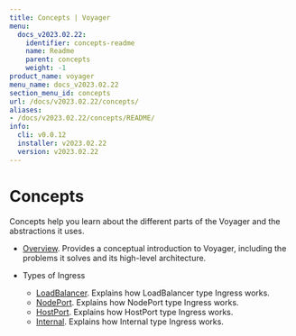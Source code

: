 ```yaml
---
title: Concepts | Voyager
menu:
  docs_v2023.02.22:
    identifier: concepts-readme
    name: Readme
    parent: concepts
    weight: -1
product_name: voyager
menu_name: docs_v2023.02.22
section_menu_id: concepts
url: /docs/v2023.02.22/concepts/
aliases:
- /docs/v2023.02.22/concepts/README/
info:
  cli: v0.0.12
  installer: v2023.02.22
  version: v2023.02.22
---
```


# Concepts

Concepts help you learn about the different parts of the Voyager and the abstractions it uses.

- [Overview](/docs/v2023.02.22/concepts/overview). Provides a conceptual introduction to Voyager, including the problems it solves and its high-level architecture.

- Types of Ingress
  - [LoadBalancer](/docs/v2023.02.22/concepts/ingress-types/loadbalancer). Explains how LoadBalancer type Ingress works.
  - [NodePort](/docs/v2023.02.22/concepts/ingress-types/nodeport). Explains how NodePort type Ingress works.
  - [HostPort](/docs/v2023.02.22/concepts/ingress-types/hostport). Explains how HostPort type Ingress works.
  - [Internal](/docs/v2023.02.22/concepts/ingress-types/internal). Explains how Internal type Ingress works.
